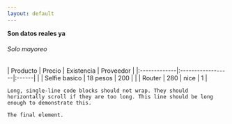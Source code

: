 ```yaml
---
layout: default
---
```

 **Son datos reales ya**





###### [](#header-6)Solo mayoreo

| Producto      | Precio          | Existencia | Proveedor |
|:-------------|:------------------|:------| |
| Selfie basico           | 18 pesos | 200  | |
| Router | 280   | nice  | 1 |


```
Long, single-line code blocks should not wrap. They should horizontally scroll if they are too long. This line should be long enough to demonstrate this.
```

```
The final element.
```



